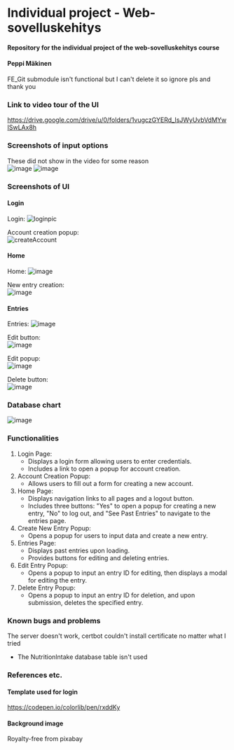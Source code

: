 # Individual project - Web-sovelluskehitys

#### Repository for the individual project of the web-sovelluskehitys course
#### Peppi Mäkinen

FE_Git submodule isn't functional but I can't delete it so ignore pls and thank you

### Link to video tour of the UI
https://drive.google.com/drive/u/0/folders/1vugczGYERd_IsJWyUvbVdMYwISwLAx8h

### Screenshots of input options
These did not show in the video for some reason <br>
![image](https://github.com/peppimakinen/yksiloprojekti_k24/assets/111729175/72529c69-1eba-4ac6-a3d5-f1fb03ada094)
![image](https://github.com/peppimakinen/yksiloprojekti_k24/assets/111729175/2cc5f66d-1ba7-488d-8a4e-1b100febe3a6)

### Screenshots of UI
#### Login
Login:
![loginpic](https://github.com/peppimakinen/yksiloprojekti_k24/assets/111729175/730fe1da-ca08-4fb4-b7ca-ded86ca44f03)

Account creation popup: <br>
![createAccount](https://github.com/peppimakinen/yksiloprojekti_k24/assets/111729175/e63cf28d-9007-4529-b0ca-504a7e73a6a0)

#### Home
Home:
![image](https://github.com/peppimakinen/yksiloprojekti_k24/assets/111729175/cde59bce-14af-4888-970f-aaed0a8339e9)

New entry creation: <br>
![image](https://github.com/peppimakinen/yksiloprojekti_k24/assets/111729175/fc45ceab-e547-41ba-aa23-f5d74e817c10)

#### Entries
Entries:
![image](https://github.com/peppimakinen/yksiloprojekti_k24/assets/111729175/da2798b4-31ae-47d6-b2af-25c0c540af42)

Edit button: <br>
![image](https://github.com/peppimakinen/yksiloprojekti_k24/assets/111729175/38af06cc-c341-411a-b748-8c597b519f44)

Edit popup: <br>
![image](https://github.com/peppimakinen/yksiloprojekti_k24/assets/111729175/0f4fd15a-0f42-43a7-8c98-19df76d230aa)

Delete button: <br>
![image](https://github.com/peppimakinen/yksiloprojekti_k24/assets/111729175/d22611f4-c48d-47ea-a6ef-54c6a701edc6)

### Database chart
![image](https://github.com/peppimakinen/yksiloprojekti_k24/assets/111729175/b7a3fcc9-aecd-46d8-a463-7863526c33ae)


### Functionalities
1. Login Page:
   - Displays a login form allowing users to enter credentials.
   - Includes a link to open a popup for account creation.
2. Account Creation Popup:
   - Allows users to fill out a form for creating a new account.
3. Home Page:
   - Displays navigation links to all pages and a logout button.
   - Includes three buttons: "Yes" to open a popup for creating a new entry, "No" to log out, and "See Past Entries" to navigate to the entries page.
4. Create New Entry Popup:
   - Opens a popup for users to input data and create a new entry.
5. Entries Page:
   - Displays past entries upon loading.
   - Provides buttons for editing and deleting entries.
6. Edit Entry Popup:
   - Opens a popup to input an entry ID for editing, then displays a modal for editing the entry.
7. Delete Entry Popup:
   - Opens a popup to input an entry ID for deletion, and upon submission, deletes the specified entry.

### Known bugs and problems 
  The server doesn't work, certbot couldn't install certificate no matter what I tried
  - The NutritionIntake database table isn't used

### References etc.
#### Template used for login
  https://codepen.io/colorlib/pen/rxddKy
#### Background image
  Royalty-free from pixabay


